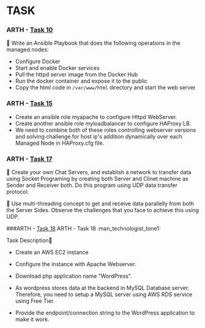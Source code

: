 # TASK


### ARTH - [Task 10](https://github.com/DEALTALFA/TASK/tree/main/Task10)


🔰 Write an Ansible Playbook that does the
following operations in the managed nodes:
* Configure Docker
* Start and enable Docker services
* Pull the httpd server image from the Docker Hub
* Run the docker container and expose it to the public
* Copy the html code in `/var/www/html` directory
and start the web server


### ARTH - [Task 15](https://github.com/DEALTALFA/TASK/tree/main/Task15)
* Create an ansible role myapache to configure Httpd WebServer.
* Create another ansible role myloadbalancer to configure HAProxy LB.
* We need to combine both of these roles controlling webserver versions  and solving challenge for host ip's  addition  dynamically over  each Managed Node  in  HAProxy.cfg file.


### ARTH - [Task 17](https://github.com/DEALTALFA/TASK/tree/main/Task17/chat_server)
:low_brightness: Create your own Chat Servers, and establish a network to transfer data using Socket Programing by creating both Server and Clinet machine as Sender and Receiver both. Do this program using UDP data transfer protocol.

:low_brightness: Use multi-threading concept to get and receive data parallelly from both the Server Sides. Observe the challenges that you face to achieve this using UDP. 


###ARTH - [Task 18](https://github.com/DEALTALFA/TASK/tree/main/Task18)
ARTH - Task 18 :man_technologist_tone1:

Task Description:page_facing_up:

* Create an AWS EC2 instance 

* Configure the instance with Apache Webserver. 

* Download php application name "WordPress".

* As wordpress stores data at the backend in MySQL Database server. Therefore, you need to setup a MySQL server using AWS RDS service using Free Tier.

* Provide the endpoint/connection string to the WordPress application to make it work.

